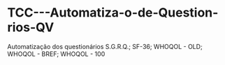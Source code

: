 # TCC---Automatiza-o-de-Question-rios-QV
Automatização dos questionários S.G.R.Q.; SF-36; WHOQOL - OLD; WHOQOL - BREF; WHOQOL - 100
